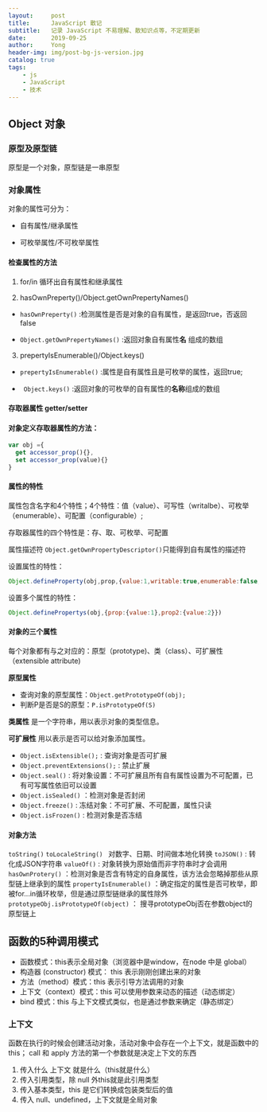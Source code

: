 ```yaml
---
layout:     post
title:      JavaScript 散记
subtitle:   记录 JavaScript 不易理解、散知识点等，不定期更新
date:       2019-09-25
author:     Yong
header-img: img/post-bg-js-version.jpg
catalog: true
tags:
    - js
    - JavaScript
    - 技术
---
```


## Object 对象

### 原型及原型链
原型是一个对象，原型链是一串原型

### 对象属性

对象的属性可分为：
- 自有属性/继承属性

- 可枚举属性/不可枚举属性

#### 检查属性的方法

1. for/in  循环出自有属性和继承属性

2. hasOwnPreperty()/Object.getOwnPrepertyNames()

  - `hasOwnPreperty()` :检测属性是否是对象的自有属性，是返回true，否返回false

  - `Object.getOwnPrepertyNames()` :返回对象自有属性**名** 组成的数组

3. prepertyIsEnumerable()/Object.keys()

 - `prepertyIsEnumerable()` :属性是自有属性且是可枚举的属性，返回true;

 - ` Object.keys()` :返回对象的可枚举的自有属性的**名称**组成的数组

#### 存取器属性 getter/setter

####  对象定义存取器属性的方法：
```javascript
var obj ={
  get accessor_prop(){},
  set accessor_prop(value){}
}
```
#### 属性的特性

属性包含名字和4个特性；4个特性：值（value）、可写性（writalbe）、可枚举（enumerable）、可配置（configurable）; 

存取器属性的四个特性是：存、取、可枚举、可配置

属性描述符 `Object.getOwnPropertyDescriptor()`只能得到自有属性的描述符

设置属性的特性：

```javascript
Object.defineProperty(obj,prop,{value:1,writable:true,enumerable:false,configurable:ture});
```

设置多个属性的特性：
```javascript
Object.definePropertys(obj,{prop:{value:1},prop2:{value:2}})
```


#### 对象的三个属性

每个对象都有与之对应的：原型（prototype)、类（class）、可扩展性（extensible attribute)

**原型属性**
- 查询对象的原型属性：`Object.getPrototypeOf(obj);`
- 判断P是否是S的原型：`P.isPrototypeOf(S)`

**类属性**
是一个字符串，用以表示对象的类型信息。

**可扩展性**
用以表示是否可以给对象添加属性。

- `Object.isExtensible();` : 查询对象是否可扩展
- `Object.preventExtensions();` : 禁止扩展
- `Object.seal()` : 将对象设置：不可扩展且所有自有属性设置为不可配置，已有可写属性依旧可以设置
- `Object.isSealed()` ：检测对象是否封闭
- `Object.freeze()` : 冻结对象：不可扩展、不可配置，属性只读
- `Object.isFrozen()` : 检测对象是否冻结

#### 对象方法

`toString()`
`toLocaleString() ` 对数字、日期、时间做本地化转换
`toJSON()` : 转化成JSON字符串
`valueOf()` : 对象转换为原始值而非字符串时才会调用
`hasOwnProtery()`  ：检测对象是否含有特定的自身属性，该方法会忽略掉那些从原型链上继承到的属性
`propertyIsEnumerable()`  ：确定指定的属性是否可枚举，即被for...in循环枚举，但是通过原型链继承的属性除外
`prototypeObj.isPrototypeOf(object)` ： 搜寻prototypeObj否在参数object的原型链上


## 函数的5种调用模式

- 函数模式：this表示全局对象（浏览器中是window，在node 中是 global）
- 构造器 (constructor) 模式： this 表示刚刚创建出来的对象
- 方法（method）模式：this 表示引导方法调用的对象
- 上下文（context）模式：this 可以使用参数来动态的描述（动态绑定）
- bind 模式：this 与上下文模式类似，也是通过参数来确定（静态绑定）

### 上下文

函数在执行的时候会创建活动对象，活动对象中会存在一个上下文，就是函数中的this；
call 和 apply 方法的第一个参数就是决定上下文的东西
1. 传入什么 上下文 就是什么（this就是什么）
2. 传入引用类型，除 null 外this就是此引用类型
3. 传入基本类型，this 是它们转换成包装类型后的值
4. 传入 null、undefined，上下文就是全局对象

